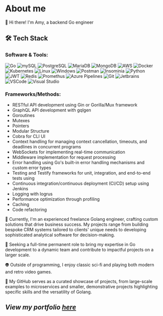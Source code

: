 # About me
👋 Hi there! I'm Amy, a backend Go engineer 

## 🛠️ Tech Stack

### Software & Tools:
 ![Go](https://img.shields.io/badge/go-%2300ADD8.svg?style=for-the-badge&logo=go&logoColor=white) 
 ![mySQL](https://img.shields.io/badge/MySQL-4479A1.svg?style=for-the-badge&logo=MySQL&logoColor=white)
 ![PostgreSQL](https://img.shields.io/badge/PostgreSQL-4169E1.svg?style=for-the-badge&logo=PostgreSQL&logoColor=white)
 ![MariaDB](https://img.shields.io/badge/MariaDB-003545.svg?style=for-the-badge&logo=MariaDB&logoColor=white)
 ![MongoDB](https://img.shields.io/badge/MongoDB-47A248.svg?style=for-the-badge&logo=MongoDB&logoColor=white)
 ![AWS](https://img.shields.io/badge/Amazon%20AWS-232F3E.svg?style=for-the-badge&logo=Amazon-AWS&logoColor=white)
 ![Docker](https://img.shields.io/badge/Docker-2496ED.svg?style=for-the-badge&logo=Docker&logoColor=white)
 ![Kubernetes](https://img.shields.io/badge/Kubernetes-326CE5.svg?style=for-the-badge&logo=Kubernetes&logoColor=white)
 ![Linux](https://img.shields.io/badge/Linux-FCC624.svg?style=for-the-badge&logo=Linux&logoColor=black)
 ![Windows](https://img.shields.io/badge/Windows-0078D4.svg?style=for-the-badge&logo=Windows&logoColor=white)
 ![Postman](https://img.shields.io/badge/Postman-FF6C37.svg?style=for-the-badge&logo=Postman&logoColor=white)
 ![Insominia](https://img.shields.io/badge/Insomnia-4000BF.svg?style=for-the-badge&logo=Insomnia&logoColor=white)
 ![Python](https://img.shields.io/badge/Python-3776AB.svg?style=for-the-badge&logo=Python&logoColor=white)
 ![JWT](https://img.shields.io/badge/JSON%20Web%20Tokens-000000.svg?style=for-the-badge&logo=JSON-Web-Tokens&logoColor=white)
 ![Redis](https://img.shields.io/badge/Redis-DC382D.svg?style=for-the-badge&logo=Redis&logoColor=white)
 ![Promethus](https://img.shields.io/badge/Prometheus-E6522C.svg?style=for-the-badge&logo=Prometheus&logoColor=white)
 ![Azure Pipelines](https://img.shields.io/badge/Azure%20Pipelines-2560E0.svg?style=for-the-badge&logo=Azure-Pipelines&logoColor=white)
 ![Git](https://img.shields.io/badge/Git-F05032.svg?style=for-the-badge&logo=Git&logoColor=white)
 ![Jetbrains](https://img.shields.io/badge/JetBrains-000000.svg?style=for-the-badge&logo=JetBrains&logoColor=white)
 ![VSCode](https://img.shields.io/badge/Visual%20Studio%20Code-007ACC.svg?style=for-the-badge&logo=Visual-Studio-Code&logoColor=white)
 ![Visual Studio](https://img.shields.io/badge/Visual%20Studio-5C2D91.svg?style=for-the-badge&logo=Visual-Studio&logoColor=white)

### Frameworks/Methods:
   - RESTful API development using Gin or Gorilla/Mux framework
   - GraphQL API development with gqlgen
   - Goroutines
   - Mutexes
   - Pointers
   - Modular Structure
   - Cobra for CLI UI
   - Context handling for managing context cancellation, timeouts, and deadlines in concurrent programs
   - WebSockets for implementing real-time communication
   - Middleware implementation for request processing
   - Error handling using Go's built-in error handling mechanisms and custom error types
   - Testing and Testify frameworks for unit, integration, and end-to-end tests using
   - Continuous integration/continuous deployment (CI/CD) setup using Jenkins
   - Logging with logrus
   - Performance optimization through profiling
   - Caching
   - Code refactoring

🚀 Currently, I'm an experienced freelance Golang engineer, crafting custom solutions that drive business success. My projects range from building bespoke CRM systems tailored to clients' unique needs to developing sophisticated analytical software for decision-making.

💼 Seeking a full-time permanent role to bring my expertise in Go development to a dynamic team and contribute to impactful projects on a larger scale.

👽 Outside of programming, I enjoy classic sci-fi and playing both modern and retro video games.

🔗 My GitHub serves as a curated showcase of projects, from large-scale examples to microservices and smaller, demonstrative projects highlighting specific skills and the versatility of Golang.

## *View my portfolio [here](https://github.com/amy324/Portfolio/blob/main/README.md)*















